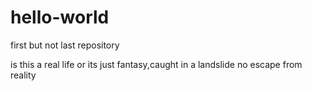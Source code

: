 # hello-world
first but not last repository

is this a real life or its just fantasy,caught in a landslide no escape from reality
